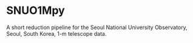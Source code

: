   # SNUO1Mpy
A short reduction pipeline for the Seoul National University Observatory, Seoul, South Korea, 1-m telescope data.


